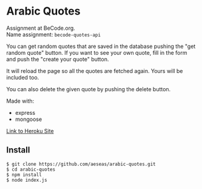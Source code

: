 # Arabic Quotes
Assignment at BeCode.org. <br>
Name assignment: `becode-quotes-api` <br>

You can get random quotes that are saved in the database pushing the "get random quote" button. If you want to see your own quote, fill in the form and push the "create your quote" button.

It will reload the page so all the quotes are fetched again. Yours will be included too.

You can also delete the given quote by pushing the delete button.

Made with:
* express
* mongoose



[Link to Heroku Site](https://secret-tor-72530.herokuapp.com/)

## Install
    $ git clone https://github.com/aeseas/arabic-quotes.git
    $ cd arabic-quotes
    $ npm install
    $ node index.js